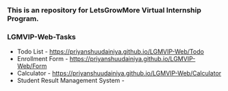 ### This is an repository for LetsGrowMore Virtual Internship Program.
### LGMVIP-Web-Tasks
* Todo List - https://priyanshuudainiya.github.io/LGMVIP-Web/Todo
* Enrollment Form - https://priyanshuudainiya.github.io/LGMVIP-Web/Form
* Calculator - https://priyanshuudainiya.github.io/LGMVIP-Web/Calculator
* Student Result Management System -
